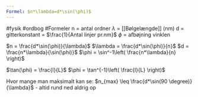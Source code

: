 ```yaml
---
Formel: $n*\lambda=d*\sin(\phi)$
---
```

#fysik #ordbog #Formeler 
n = antal ordner
$\lambda$ = [[Bølgelængde]] (nm)
d = gitterkonstant = $\frac{1}{Antal linjer pr.nm}$
$\phi$ = afbøjning vinklen


$n = \frac{d*\sin(\phi)}{\lambda}$
$\lambda = \frac{d*\sin(\phi)}{n}$
$d = \frac{n*\lambda}{\sin(\phi)}$
$\phi = \sin^-1\left( \frac{n*\lambda}{n} \right)$


$\tan(\phi) = \frac{l}{L}$
$\phi = \tan^{-1}\left( \frac{l}{L} \right)$

Hvor mange man maksimalt kan se:  $n_{max} \leq \frac{d*\sin(90 \degree)}{\lambda}$ - altid rund ned aldrig op

